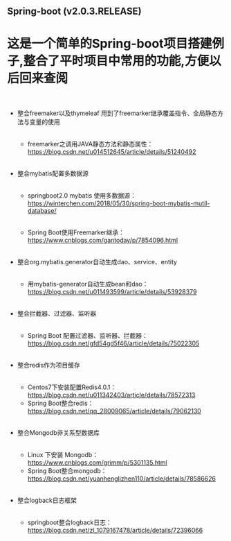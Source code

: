 Spring-boot  (v2.0.3.RELEASE)
--
# 这是一个简单的Spring-boot项目搭建例子,整合了平时项目中常用的功能,方便以后回来查阅<br><br>

* 整合freemaker以及thymeleaf 用到了freemarker继承覆盖指令、全局静态方法与变量的使用<br><br>

  * freemarker之调用JAVA静态方法和静态属性：https://blog.csdn.net/u014512645/article/details/51240492<br><br>
  
* 整合mybatis配置多数据源<br><br>

  * springboot2.0 mybatis 使用多数据源：https://winterchen.com/2018/05/30/spring-boot-mybatis-mutil-database/<br><br>
  
  * Spring Boot使用Freemarker继承：https://www.cnblogs.com/gantoday/p/7854096.html<br><br>
  
* 整合org.mybatis.generator自动生成dao、service、entity<br><br>

  * 用mybatis-generator自动生成bean和dao：https://blog.csdn.net/u011493599/article/details/53928379<br><br>
  
* 整合拦截器、过滤器、监听器<br><br>

  * Spring Boot 配置过滤器、监听器、拦截器：https://blog.csdn.net/gfd54gd5f46/article/details/75022305<br><br>
  
* 整合redis作为项目缓存<br><br>

  * Centos7下安装配置Redis4.0.1：https://blog.csdn.net/u011342403/article/details/78572313<br>
  * Spring Boot整合redis：https://blog.csdn.net/qq_28009065/article/details/79062130<br><br>
  
* 整合Mongodb非关系型数据库<br><br>

  * Linux 下安装 Mongodb：https://www.cnblogs.com/grimm/p/5301135.html<br>
  * Spring Boot整合mongodb：https://blog.csdn.net/yuanhenglizhen110/article/details/78586626<br><br>
  
* 整合logback日志框架<br><br>

  * springboot整合logback日志：https://blog.csdn.net/zl_1079167478/article/details/72396066
